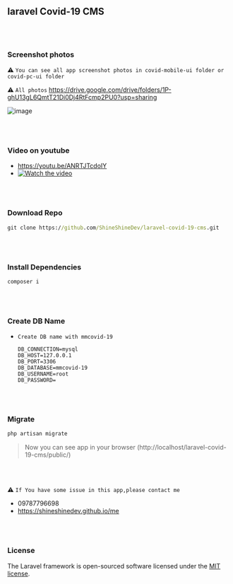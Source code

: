 ## laravel Covid-19 CMS

<br/><br/>

### Screenshot photos

:warning: `You can see all app screenshot photos in covid-mobile-ui folder or covid-pc-ui folder  `

:warning: `All photos`​ https://drive.google.com/drive/folders/1P-ghU13gL6QmtT21Di0Dj4RtFcmp2PU0?usp=sharing

![image](https://drive.google.com/uc?export=view&id=1wihtGLOBRTCqkPzhYQinJHWM0H5ozVTm)


<br/><br/>
### Video on youtube

- https://youtu.be/ANRTJTcdoIY
- [![Watch the video](https://img.youtube.com/vi/ANRTJTcdoIY/hqdefault.jpg)](https://youtu.be/ANRTJTcdoIY)



<br/><br/>
### Download Repo

```cmd
git clone https://github.com/ShineShineDev/laravel-covid-19-cms.git
```



<br/><br/>
### Install Dependencies

```cmd
composer i 
```


<br/><br/>
### Create DB Name 

- `Create DB name with mmcovid-19`

  ```.env
  DB_CONNECTION=mysql
  DB_HOST=127.0.0.1
  DB_PORT=3306
  DB_DATABASE=mmcovid-19
  DB_USERNAME=root
  DB_PASSWORD=
  ```


<br/><br/>
### Migrate
```cmd
php artisan migrate
```

> Now you can see app in your browser (http://localhost/laravel-covid-19-cms/public/)





<br/><br/>

:warning: `If You have some issue in this app,please contact me`

- <a href:tel='09787796698'>09787796698</a>
- https://shineshinedev.github.io/me




<br/><br/>
### License

The Laravel framework is open-sourced software licensed under the [MIT license](https://opensource.org/licenses/MIT).
